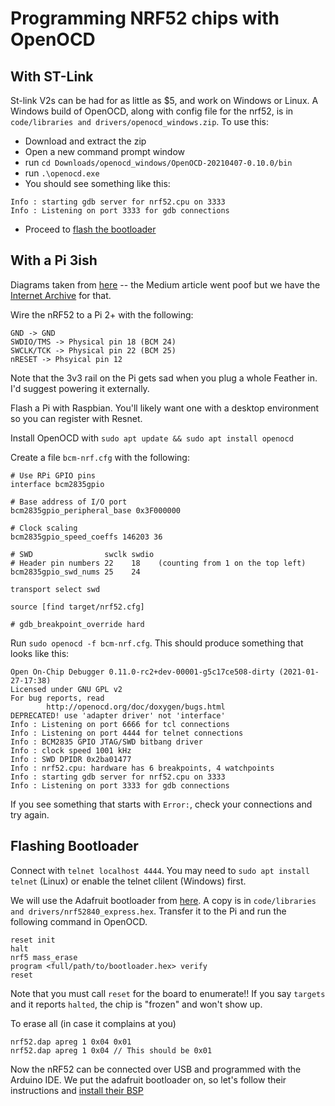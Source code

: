 # Programming NRF52 chips with OpenOCD

## With ST-Link

St-link V2s can be had for as little as $5, and work on Windows or Linux. A Windows build of OpenOCD, along with config file for the nrf52, is in `code/libraries and drivers/openocd_windows.zip`. To use this:

- Download and extract the zip
- Open a new command prompt window
- run `cd Downloads/openocd_windows/OpenOCD-20210407-0.10.0/bin`
- run `.\openocd.exe` 
- You should see something like this: 

```
Info : starting gdb server for nrf52.cpu on 3333
Info : Listening on port 3333 for gdb connections
```

- Proceed to [flash the bootloader](#Flasing-Bootloader)

## With a Pi 3ish

Diagrams taken from [here](https://iosoft.blog/2019/01/28/raspberry-pi-openocd/) -- the Medium article went poof but we have the [Internet Archive](https://web.archive.org/web/20191204234928/https://medium.com/@ly.lee/coding-nrf52-with-rust-and-apache-mynewt-on-visual-studio-code-9521bcba6004) for that.

Wire the nRF52 to a Pi 2+ with the following:

```
GND -> GND
SWDIO/TMS -> Physical pin 18 (BCM 24)
SWCLK/TCK -> Physical pin 22 (BCM 25)
nRESET -> Phsyical pin 12
```

Note that the 3v3 rail on the Pi gets sad when you plug a whole Feather in. I'd suggest powering it externally.

Flash a Pi with Raspbian. You'll likely want one with a desktop environment so you can register with Resnet.

Install OpenOCD with `sudo apt update && sudo apt install openocd`

Create a file `bcm-nrf.cfg` with the following:

```
# Use RPi GPIO pins
interface bcm2835gpio

# Base address of I/O port
bcm2835gpio_peripheral_base 0x3F000000

# Clock scaling
bcm2835gpio_speed_coeffs 146203 36

# SWD                swclk swdio
# Header pin numbers 22    18    (counting from 1 on the top left)
bcm2835gpio_swd_nums 25    24

transport select swd

source [find target/nrf52.cfg]

# gdb_breakpoint_override hard
```

Run `sudo openocd -f bcm-nrf.cfg`. This should produce something that looks like this:

```
Open On-Chip Debugger 0.11.0-rc2+dev-00001-g5c17ce508-dirty (2021-01-27-17:38)
Licensed under GNU GPL v2
For bug reports, read
        http://openocd.org/doc/doxygen/bugs.html
DEPRECATED! use 'adapter driver' not 'interface'
Info : Listening on port 6666 for tcl connections
Info : Listening on port 4444 for telnet connections
Info : BCM2835 GPIO JTAG/SWD bitbang driver
Info : clock speed 1001 kHz
Info : SWD DPIDR 0x2ba01477
Info : nrf52.cpu: hardware has 6 breakpoints, 4 watchpoints
Info : starting gdb server for nrf52.cpu on 3333
Info : Listening on port 3333 for gdb connections
```

If you see something that starts with `Error:`, check your connections and try again.

## Flashing Bootloader

Connect with `telnet localhost 4444`. You may need to `sudo apt install telnet` (Linux) or enable the telnet clilent (Windows) first.

We will use the Adafruit bootloader from [here](https://github.com/adafruit/Adafruit_nRF52_Arduino/tree/master/bootloader). A copy is in `code/libraries and drivers/nrf52840_express.hex`. Transfer it to the Pi and run the following command in OpenOCD.

```
reset init
halt
nrf5 mass_erase
program <full/path/to/bootloader.hex> verify
reset
```

Note that you must call `reset` for the board to enumerate!! If you say `targets` and it reports `halted`, the chip is "frozen" and won't show up.

To erase all (in case it complains at you)

```
nrf52.dap apreg 1 0x04 0x01
nrf52.dap apreg 1 0x04 // This should be 0x01
```

Now the nRF52 can be connected over USB and programmed with the Arduino IDE. We put the adafruit bootloader on, so let's follow their instructions and [install their BSP](https://github.com/adafruit/Adafruit_nRF52_Arduino)

<!-- pi@raspberrypi3:~ $ sudo openocd -f interface/raspberrypi2-native.cfg -c "transport select swd" -f target/nrf52.cfg -d2 -c init -c "reset init" -c halt -c "nrf5 mass_erase" -c "program espruino.hex verify" -c reset -c exit -->
